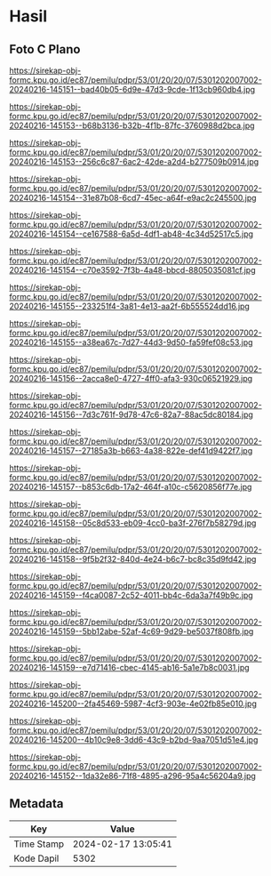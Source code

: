 # Hasil

## Foto C Plano

https://sirekap-obj-formc.kpu.go.id/ec87/pemilu/pdpr/53/01/20/20/07/5301202007002-20240216-145151--bad40b05-6d9e-47d3-9cde-1f13cb960db4.jpg

https://sirekap-obj-formc.kpu.go.id/ec87/pemilu/pdpr/53/01/20/20/07/5301202007002-20240216-145153--b68b3136-b32b-4f1b-87fc-3760988d2bca.jpg

https://sirekap-obj-formc.kpu.go.id/ec87/pemilu/pdpr/53/01/20/20/07/5301202007002-20240216-145153--256c6c87-6ac2-42de-a2d4-b277509b0914.jpg

https://sirekap-obj-formc.kpu.go.id/ec87/pemilu/pdpr/53/01/20/20/07/5301202007002-20240216-145154--31e87b08-6cd7-45ec-a64f-e9ac2c245500.jpg

https://sirekap-obj-formc.kpu.go.id/ec87/pemilu/pdpr/53/01/20/20/07/5301202007002-20240216-145154--ce167588-6a5d-4df1-ab48-4c34d52517c5.jpg

https://sirekap-obj-formc.kpu.go.id/ec87/pemilu/pdpr/53/01/20/20/07/5301202007002-20240216-145154--c70e3592-7f3b-4a48-bbcd-8805035081cf.jpg

https://sirekap-obj-formc.kpu.go.id/ec87/pemilu/pdpr/53/01/20/20/07/5301202007002-20240216-145155--233251f4-3a81-4e13-aa2f-6b555524dd16.jpg

https://sirekap-obj-formc.kpu.go.id/ec87/pemilu/pdpr/53/01/20/20/07/5301202007002-20240216-145155--a38ea67c-7d27-44d3-9d50-fa59fef08c53.jpg

https://sirekap-obj-formc.kpu.go.id/ec87/pemilu/pdpr/53/01/20/20/07/5301202007002-20240216-145156--2acca8e0-4727-4ff0-afa3-930c06521929.jpg

https://sirekap-obj-formc.kpu.go.id/ec87/pemilu/pdpr/53/01/20/20/07/5301202007002-20240216-145156--7d3c761f-9d78-47c6-82a7-88ac5dc80184.jpg

https://sirekap-obj-formc.kpu.go.id/ec87/pemilu/pdpr/53/01/20/20/07/5301202007002-20240216-145157--27185a3b-b663-4a38-822e-def41d9422f7.jpg

https://sirekap-obj-formc.kpu.go.id/ec87/pemilu/pdpr/53/01/20/20/07/5301202007002-20240216-145157--b853c6db-17a2-464f-a10c-c5620856f77e.jpg

https://sirekap-obj-formc.kpu.go.id/ec87/pemilu/pdpr/53/01/20/20/07/5301202007002-20240216-145158--05c8d533-eb09-4cc0-ba3f-276f7b58279d.jpg

https://sirekap-obj-formc.kpu.go.id/ec87/pemilu/pdpr/53/01/20/20/07/5301202007002-20240216-145158--9f5b2f32-840d-4e24-b6c7-bc8c35d9fd42.jpg

https://sirekap-obj-formc.kpu.go.id/ec87/pemilu/pdpr/53/01/20/20/07/5301202007002-20240216-145159--f4ca0087-2c52-4011-bb4c-6da3a7f49b9c.jpg

https://sirekap-obj-formc.kpu.go.id/ec87/pemilu/pdpr/53/01/20/20/07/5301202007002-20240216-145159--5bb12abe-52af-4c69-9d29-be5037f808fb.jpg

https://sirekap-obj-formc.kpu.go.id/ec87/pemilu/pdpr/53/01/20/20/07/5301202007002-20240216-145159--e7d71416-cbec-4145-ab16-5a1e7b8c0031.jpg

https://sirekap-obj-formc.kpu.go.id/ec87/pemilu/pdpr/53/01/20/20/07/5301202007002-20240216-145200--2fa45469-5987-4cf3-903e-4e02fb85e010.jpg

https://sirekap-obj-formc.kpu.go.id/ec87/pemilu/pdpr/53/01/20/20/07/5301202007002-20240216-145200--4b10c9e8-3dd6-43c9-b2bd-9aa7051d51e4.jpg

https://sirekap-obj-formc.kpu.go.id/ec87/pemilu/pdpr/53/01/20/20/07/5301202007002-20240216-145152--1da32e86-71f8-4895-a296-95a4c56204a9.jpg


## Metadata

| Key        | Value               |
| ---------- | ------------------- |
| Time Stamp | 2024-02-17 13:05:41 |
| Kode Dapil | 5302                |



